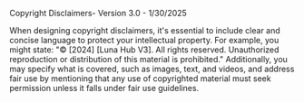 Copyright Disclaimers- Version 3.0 - 1/30/2025

When designing copyright disclaimers, it's essential to include clear and concise language to protect your intellectual property. For example, you might state: "© [2024] [Luna Hub V3]. All rights reserved. Unauthorized reproduction or distribution of this material is prohibited." Additionally, you may specify what is covered, such as images, text, and videos, and address fair use by mentioning that any use of copyrighted material must seek permission unless it falls under fair use guidelines.
